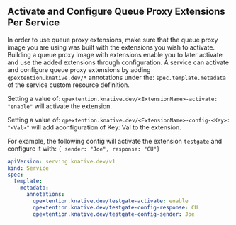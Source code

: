 ## Activate and Configure Queue Proxy Extensions Per Service

In order to use queue proxy extensions, make sure that the queue proxy image you are using was built with the extensions you wish to activate.
Building a queue proxy image with extensions enable you to later activate and use the added extensions through configuration.
A service can activate and configure queue proxy extensions by adding `qpextention.knative.dev/*` annotations under the: `spec.template.metadata` of the service custom resource definition.

Setting a value of: `qpextention.knative.dev/<ExtensionName>-activate: "enable"` will activate the extension.

Setting a value of: `qpextention.knative.dev/<ExtensionName>-config-<Key>: "<Val>"` will add aconfiguration of Key: Val to the extension.

For example, the following config will activate the extension `testgate` and configure it with: `{ sender: "Joe", response: "CU"}` 

```yaml
apiVersion: serving.knative.dev/v1
kind: Service
spec:
  template:
    metadata:
      annotations:
        qpextention.knative.dev/testgate-activate: enable
        qpextention.knative.dev/testgate-config-response: CU
        qpextention.knative.dev/testgate-config-sender: Joe
```
